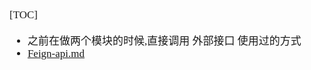 <span  style="font-family: Simsun,serif; font-size: 17px; ">

[TOC]

- 之前在做两个模块的时候,直接调用 外部接口 使用过的方式
- [Feign-api.md](../../../../doc_jar_10_spring/20.%20spring-boot/47.%20http/feign-client)

</span>